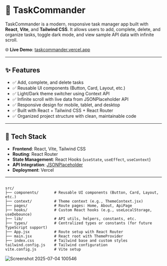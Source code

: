 # 🚀 TaskCommander

TaskCommander is a modern, responsive task manager app built with **React**, **Vite**, and **Tailwind CSS**. It allows users to add, complete, delete, and organize tasks, toggle dark mode, and view sample API data with infinite scroll.

🌐 **Live Demo**: [taskcommander.vercel.app](https://taskcommander-kkhadqopr-ntwenhle-mtshalis-projects.vercel.app)

---

## ✨ Features

- ✅ Add, complete, and delete tasks
- ✅ Reusable UI components (Button, Card, Layout, etc.)
- ✅ Light/Dark theme switcher using Context API
- ✅ Infinite scroll with live data from JSONPlaceholder API
- ✅ Responsive design for mobile, tablet, and desktop
- ✅ Built with React + Tailwind CSS + React Router
- ✅ Organized project structure with clean, maintainable code

---

## 🧱 Tech Stack

- **Frontend**: React, Vite, Tailwind CSS
- **Routing**: React Router
- **State Management**: React Hooks (`useState`, `useEffect`, `useContext`)
- **API Integration**: [JSONPlaceholder](https://jsonplaceholder.typicode.com/)
- **Deployment**: Vercel

---

```## 📁 Project Structure

src/
├── components/       # Reusable UI components (Button, Card, Layout, etc.)
├── context/          # Theme context (e.g., ThemeContext.jsx)
├── pages/            # Route pages: Home, About, ApiPage
├── hooks/            # Custom React hooks (e.g., useLocalStorage, useDebounce)
├── lib/              # API utils, helpers, constants, etc.
├── types/            # Centralized types or constants (for future TypeScript support)
├── App.jsx           # Route setup with React Router
├── main.jsx          # React root with ThemeProvider
├── index.css         # Tailwind base and custom styles
tailwind.config.js    # Tailwind configuration
vite.config.js        # Vite setup
```

![Screenshot 2025-07-04 100546](https://github.com/user-attachments/assets/acbe1d8d-ea1f-42e5-873c-213e57463a91)

